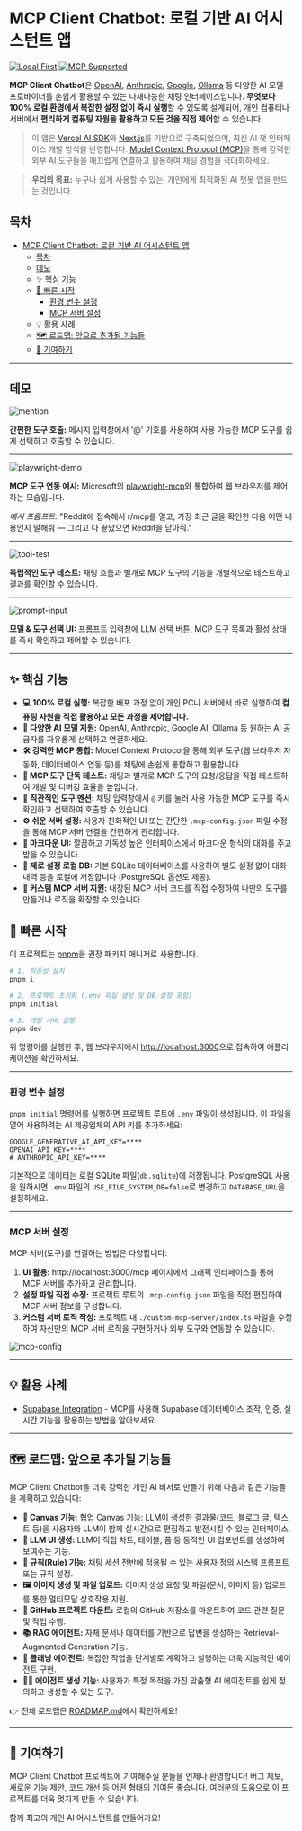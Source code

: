 # MCP Client Chatbot: 로컬 기반 AI 어시스턴트 앱

[![Local First](https://img.shields.io/badge/Local-First-blueviolet)](#) 
[![MCP Supported](https://img.shields.io/badge/MCP-Supported-00c853)](https://modelcontextprotocol.io/introduction)

**MCP Client Chatbot**은 [OpenAI](https://openai.com/), [Anthropic](https://www.anthropic.com/), [Google](https://ai.google.dev/), [Ollama](https://ollama.com/) 등 다양한 AI 모델 프로바이더를 손쉽게 활용할 수 있는 다재다능한 채팅 인터페이스입니다. **무엇보다 100% 로컬 환경에서 복잡한 설정 없이 즉시 실행**할 수 있도록 설계되어, 개인 컴퓨터나 서버에서 **편리하게 컴퓨팅 자원을 활용하고 모든 것을 직접 제어**할 수 있습니다.

> 이 앱은 [Vercel AI SDK](https://sdk.vercel.ai)와 [Next.js](https://nextjs.org/)를 기반으로 구축되었으며, 최신 AI 챗 인터페이스 개발 방식을 반영합니다.
[Model Context Protocol (MCP)](https://modelcontextprotocol.io/introduction)을 통해 강력한 외부 AI 도구들을 매끄럽게 연결하고 활용하여 채팅 경험을 극대화하세요.

> **우리의 목표:** 누구나 쉽게 사용할 수 있는, 개인에게 최적화된 AI 챗봇 앱을 만드는 것입니다.

## 목차

- [MCP Client Chatbot: 로컬 기반 AI 어시스턴트 앱](#mcp-client-chatbot-로컬-기반-ai-어시스턴트-앱)
  - [목차](#목차)
  - [데모](#데모)
  - [✨ 핵심 기능](#-핵심-기능)
  - [🚀 빠른 시작](#-빠른-시작)
    - [환경 변수 설정](#환경-변수-설정)
    - [MCP 서버 설정](#mcp-서버-설정)
  - [💡 활용 사례](#-활용-사례)
  - [🗺️ 로드맵: 앞으로 추가될 기능들](#️-로드맵-앞으로-추가될-기능들)
  - [🙌 기여하기](#-기여하기)

-----

## 데모

![mention](./images/preview-2.gif)

**간편한 도구 호출:** 메시지 입력창에서 '@' 기호를 사용하여 사용 가능한 MCP 도구를 쉽게 선택하고 호출할 수 있습니다.

---

![playwright-demo](./images/preview.gif)

**MCP 도구 연동 예시:** Microsoft의 [playwright-mcp](https://github.com/microsoft/playwright-mcp)와 통합하여 웹 브라우저를 제어하는 모습입니다. 

*예시 프롬프트:* "Reddit에 접속해서 r/mcp를 열고, 가장 최근 글을 확인한 다음 어떤 내용인지 말해줘 — 그리고 다 끝났으면 Reddit을 닫아줘."

---

![tool-test](./images/tool-test.gif)

**독립적인 도구 테스트:** 채팅 흐름과 별개로 MCP 도구의 기능을 개별적으로 테스트하고 결과를 확인할 수 있습니다.

---

![prompt-input](./images/provider.gif)

**모델 & 도구 선택 UI:** 프롬프트 입력창에 LLM 선택 버튼, MCP 도구 목록과 활성 상태를 즉시 확인하고 제어할 수 있습니다.

-----

## ✨ 핵심 기능

* **💻 100% 로컬 실행:** 복잡한 배포 과정 없이 개인 PC나 서버에서 바로 실행하여 **컴퓨팅 자원을 직접 활용하고 모든 과정을 제어합니다.**
* **🤖 다양한 AI 모델 지원:** OpenAI, Anthropic, Google AI, Ollama 등 원하는 AI 공급자를 자유롭게 선택하고 연결하세요.
* **🛠️ 강력한 MCP 통합:** Model Context Protocol을 통해 외부 도구(웹 브라우저 자동화, 데이터베이스 연동 등)를 채팅에 손쉽게 통합하고 활용합니다.
* **🚀 MCP 도구 단독 테스트:** 채팅과 별개로 MCP 도구의 요청/응답을 직접 테스트하여 개발 및 디버깅 효율을 높입니다.
* **💬 직관적인 도구 멘션:** 채팅 입력창에서 `@` 키를 눌러 사용 가능한 MCP 도구를 즉시 확인하고 선택하여 호출할 수 있습니다.
* **⚙️ 쉬운 서버 설정:** 사용자 친화적인 UI 또는 간단한 `.mcp-config.json` 파일 수정을 통해 MCP 서버 연결을 간편하게 관리합니다.
* **📄 마크다운 UI:** 깔끔하고 가독성 높은 인터페이스에서 마크다운 형식의 대화를 주고받을 수 있습니다.
* **💾 제로 설정 로컬 DB:** 기본 SQLite 데이터베이스를 사용하여 별도 설정 없이 대화 내역 등을 로컬에 저장합니다 (PostgreSQL 옵션도 제공).
* **🧩 커스텀 MCP 서버 지원:** 내장된 MCP 서버 코드를 직접 수정하여 나만의 도구를 만들거나 로직을 확장할 수 있습니다.


## 🚀 빠른 시작

이 프로젝트는 [pnpm](https://pnpm.io/)을 권장 패키지 매니저로 사용합니다.

```bash
# 1. 의존성 설치
pnpm i

# 2. 프로젝트 초기화 (.env 파일 생성 및 DB 설정 포함)
pnpm initial

# 3. 개발 서버 실행
pnpm dev
```

위 명령어를 실행한 후, 웹 브라우저에서 [http://localhost:3000](https://www.google.com/search?q=http://localhost:3000)으로 접속하여 애플리케이션을 확인하세요.

-----

### 환경 변수 설정

`pnpm initial` 명령어를 실행하면 프로젝트 루트에 `.env` 파일이 생성됩니다. 이 파일을 열어 사용하려는 AI 제공업체의 API 키를 추가하세요:

```dotenv
GOOGLE_GENERATIVE_AI_API_KEY=****
OPENAI_API_KEY=****
# ANTHROPIC_API_KEY=****
```

기본적으로 데이터는 로컬 SQLite 파일(`db.sqlite`)에 저장됩니다. PostgreSQL 사용을 원하시면 `.env` 파일의 `USE_FILE_SYSTEM_DB=false`로 변경하고 `DATABASE_URL`을 설정하세요.

-----

### MCP 서버 설정


MCP 서버(도구)를 연결하는 방법은 다양합니다:

1.  **UI 활용:** http://localhost:3000/mcp 페이지에서 그래픽 인터페이스를 통해 MCP 서버를 추가하고 관리합니다.
2.  **설정 파일 직접 수정:** 프로젝트 루트의 `.mcp-config.json` 파일을 직접 편집하여 MCP 서버 정보를 구성합니다.
3.  **커스텀 서버 로직 작성:** 프로젝트 내 `./custom-mcp-server/index.ts` 파일을 수정하여 자신만의 MCP 서버 로직을 구현하거나 외부 도구와 연동할 수 있습니다.

![mcp-config](./images/mcp-config.gif)

-----

## 💡 활용 사례


  * [Supabase Integration](./use-cases/supabase.md) - MCP를 사용해 Supabase 데이터베이스 조작, 인증, 실시간 기능을 활용하는 방법을 알아보세요.

-----

## 🗺️ 로드맵: 앞으로 추가될 기능들

MCP Client Chatbot을 더욱 강력한 개인 AI 비서로 만들기 위해 다음과 같은 기능들을 계획하고 있습니다:

  * **🎨 Canvas 기능:** 협업 Canvas 기능: LLM이 생성한 결과물(코드, 블로그 글, 텍스트 등)을 사용자와 LLM이 함께 실시간으로 편집하고 발전시킬 수 있는 인터페이스.
  * **🧩 LLM UI 생성:** LLM이 직접 차트, 테이블, 폼 등 동적인 UI 컴포넌트를 생성하여 보여주는 기능.
  * **📜 규칙(Rule) 기능:** 채팅 세션 전반에 적용될 수 있는 사용자 정의 시스템 프롬프트 또는 규칙 설정.
  * **🖼️ 이미지 생성 및 파일 업로드:** 이미지 생성 요청 및 파일(문서, 이미지 등) 업로드를 통한 멀티모달 상호작용 지원.
  * **🐙 GitHub 프로젝트 마운트:** 로컬의 GitHub 저장소를 마운트하여 코드 관련 질문 및 작업 수행.
  * **📚 RAG 에이전트:** 자체 문서나 데이터를 기반으로 답변을 생성하는 Retrieval-Augmented Generation 기능.
  * **🧠 플래닝 에이전트:** 복잡한 작업을 단계별로 계획하고 실행하는 더욱 지능적인 에이전트 구현.
  * **🧑‍💻 에이전트 생성 기능:** 사용자가 특정 목적을 가진 맞춤형 AI 에이전트를 쉽게 정의하고 생성할 수 있는 도구.

👉 전체 로드맵은 [ROADMAP.md](./ROADMAP.md)에서 확인하세요\!

-----

## 🙌 기여하기


MCP Client Chatbot 프로젝트에 기여해주실 분들을 언제나 환영합니다\! 버그 제보, 새로운 기능 제안, 코드 개선 등 어떤 형태의 기여든 좋습니다. 여러분의 도움으로 이 프로젝트를 더욱 멋지게 만들 수 있습니다.

함께 최고의 개인 AI 어시스턴트를 만들어가요\!